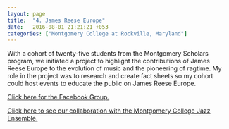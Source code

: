 ```yaml
---
layout: page
title:  "4. James Reese Europe"
date:   2016-08-01 21:21:21 +053
categories: ["Montgomery College at Rockville, Maryland"]
---
```


With a cohort of twenty-five students from the Montgomery Scholars program, we initiated a project to highlight the contributions of James Reese Europe to the evolution of music and the pioneering of ragtime. My role in the project was to research and create fact sheets so my cohort could host events to educate the public on James Reese Europe.


[Click here for the Facebook Group.](https://www.facebook.com/JREuropeAppreciation/)

[Click here to see our collaboration with the Montgomery College Jazz Ensemble.](https://www.youtube.com/watch?v=ECKknkhgdWI)
